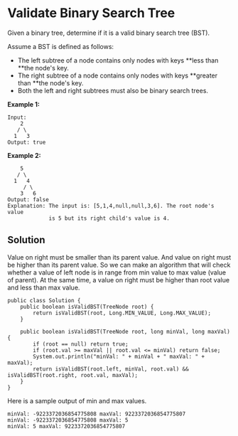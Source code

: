 # Validate Binary Search Tree

Given a binary tree, determine if it is a valid binary search tree \(BST\).

Assume a BST is defined as follows:

* The left subtree of a node contains only nodes with keys **less than **the node's key.
* The right subtree of a node contains only nodes with keys **greater than **the node's key.
* Both the left and right subtrees must also be binary search trees.

**Example 1:**

```
Input:
    2
   / \
  1   3
Output: true
```

**Example 2:**

```
    5
   / \
  1   4
     / \
    3   6
Output: false
Explanation: The input is: [5,1,4,null,null,3,6]. The root node's value
             is 5 but its right child's value is 4.
```

## Solution

Value on right must be smaller than its parent value. And value on right must be higher than its parent value. So we can make an algorithm that will check whether a value of left node is in range from min value to max value \(value of parent\). At the same time, a value on right must be higher than root value and less than max value. 

```
public class Solution {
    public boolean isValidBST(TreeNode root) {
        return isValidBST(root, Long.MIN_VALUE, Long.MAX_VALUE);
    }

    public boolean isValidBST(TreeNode root, long minVal, long maxVal) {
        if (root == null) return true;
        if (root.val >= maxVal || root.val <= minVal) return false;
        System.out.println("minVal: " + minVal + " maxVal: " + maxVal);
        return isValidBST(root.left, minVal, root.val) && isValidBST(root.right, root.val, maxVal);
    }
}
```

Here is a sample output of min and max values.

```
minVal: -9223372036854775808 maxVal: 9223372036854775807
minVal: -9223372036854775808 maxVal: 5
minVal: 5 maxVal: 9223372036854775807
```



